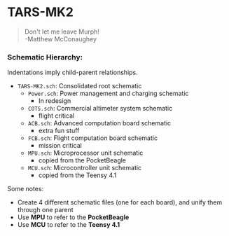# TARS-MK2

> Don't let me leave Murph!\
> -Matthew McConaughey
    
### Schematic Hierarchy:

Indentations imply child-parent relationships.
- `TARS-MK2.sch`: Consolidated root schematic
  - `Power.sch`: Power management and charging schematic
    - In redesign
  - `COTS.sch`: Commercial altimeter system schematic
    - flight critical
  - `ACB.sch`: Advanced computation board schematic 
    - extra fun stuff
  - `FCB.sch`: Flight computation board schematic
    - mission critical 
  - `MPU.sch`: Microprocessor unit schematic
    - copied from the PocketBeagle
  - `MCU.sch`: Microcontroller unit schematic
    - copied from the Teensy 4.1

Some notes:
- Create 4 different schematic files (one for each board), and unify them through one parent
- Use **MPU** to refer to the **PocketBeagle**
- Use **MCU** to refer to the **Teensy 4.1**
